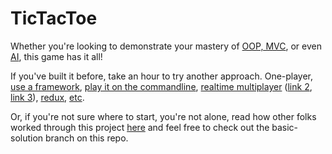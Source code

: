 # TicTacToe

Whether you're looking to demonstrate your mastery of [OOP, MVC](http://mamallamacoding.blogspot.com/2014/03/making-tictactoe-with-object-oriented.html), or even [AI](https://mostafa-samir.github.io/Tic-Tac-Toe-AI/), this game has it all!

If you've built it before, take an hour to try another approach. One-player, [use a framework](https://facebook.github.io/react/tutorial/tutorial.html), [play it on the commandline](http://adamboro.com/blog/misc/tic-tac-toe-in-terminal/), [realtime multiplayer](https://github.com/jefflembeck/socket-tic-tac-toe) ([link 2](http://technomason.com/words/?p=315), [link 3](https://blog.dylants.com/2013/05/26/socket-io/)), [redux](http://ramonvictor.github.io/tic-tac-toe-js/), [etc](https://tic-tac-tic-tac-toe.firebaseapp.com/). 

Or, if you're not sure where to start, you're not alone, read how other folks worked through this project [here](https://www.reddit.com/r/FreeCodeCamp/comments/41nw6v/i_find_tic_tac_toe_project_to_be_very_hard_help/) and feel free to check out the basic-solution branch on this repo.
